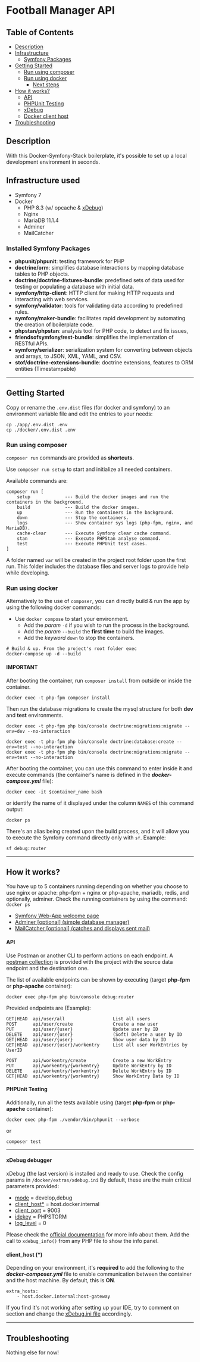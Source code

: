 # Football Manager API

## Table of Contents

- [Description](#description)
- [Infrastructure](#infrastructure-used)
  - [Symfony Packages](#installed-symfony-packages)
- [Getting Started](#getting-started)
  - [Run using composer](#run-using-composer)
  - [Run using docker](#run-using-docker)
    - [Next steps](#important)
- [How it works?](#how-it-works)
  - [API](#api)
  - [PHPUnit Testing](#phpunit-testing)
  - [xDebug](#xdebug-debugger)
  - [Docker client host](#__client_host__-)
- [Troubleshooting](#troubleshooting)

## Description
With this Docker-Symfony-Stack boilerplate, it's possible to set up a local development environment in seconds.

## Infrastructure used
* Symfony 7
* Docker
  * PHP 8.3 (w/ opcache & [xDebug](#xdebug-debugger))
  * Nginx
  * MariaDB 11.1.4
  * Adminer 
  * MailCatcher 

### Installed Symfony Packages
* **phpunit/phpunit**: testing framework for PHP
* **doctrine/orm**: simplifies database interactions by mapping database tables to PHP objects.
* **doctrine/doctrine-fixtures-bundle**: predefined sets of data used for testing or populating a database with initial data.
* **symfony/http-client**: HTTP client for making HTTP requests and interacting with web services.
* **symfony/validator**: tools for validating data according to predefined rules.
* **symfony/maker-bundle**: facilitates rapid development by automating the creation of boilerplate code.
* **phpstan/phpstan**: analysis tool for PHP code, to detect and fix issues,
* **friendsofsymfony/rest-bundle**: simplifies the implementation of RESTful APIs.
* **symfony/serializer**: serialization system for converting between objects and arrays, to JSON, XML, YAML, and CSV.
* **stof/doctrine-extensions-bundle**: doctrine extensions, features to ORM entities (Timestampable)

***

## Getting Started
Copy or rename the `.env.dist` files (for docker and symfony) to an environment variable file and edit the entries to your needs:
```
cp ./app/.env.dist .env
cp ./docker/.env.dist .env
```

### Run using composer

`composer run` commands are provided as **shortcuts**.

Use `composer run setup` to start and initialize all needed containers.

Available commands are:
```
composer run [
    setup             --- Build the docker images and run the containers in the background.
    build             --- Build the docker images.
    up                --- Run the containers in the background.
    down              --- Stop the containers.
    logs              --- Show container sys logs (php-fpm, nginx, and MariaDB).
    cache-clear       --- Execute Symfony clear cache command.
    stan              --- Execute PHPStan analyse command.
    test              --- Execute PHPUnit test cases.    
]
```

A folder named `var` will be created in the project root folder upon the first run. This folder includes the database files and server logs to provide help while developing.

### Run using docker
Alternatively to the use of `composer`, you can directly build & run the app by using the following docker commands:

* Use `docker compose` to start your environment.
  * Add the _param_ `-d` if you wish to run the process in the background.
  * Add the _param_ `--build` the **first time** to build the images.
  * Add the _keyword_ `down` to stop the containers.
```
# Build & up. From the project's root folder exec
docker-compose up -d --build
```

#### IMPORTANT
After booting the container, run `composer install` from outside or inside the container.
```
docker exec -t php-fpm composer install
```
Then run the database migrations to create the mysql structure for both **dev** and **test** environments.
```
docker exec -t php-fpm php bin/console doctrine:migrations:migrate --env=dev --no-interaction
```

```
docker exec -t php-fpm php bin/console doctrine:database:create --env=test --no-interaction
docker exec -t php-fpm php bin/console doctrine:migrations:migrate --env=test --no-interaction
```

After booting the container, you can use this command to enter inside it and execute commands (the container's name is defined in the _**docker-compose.yml**_ file):
```
docker exec -it $container_name bash
```
or identify the name of it displayed under the column `NAMES` of this command output:
```
docker ps
```
There's an alias being created upon the build process, and it will allow you to execute the Symfony command directly only with `sf`. Example:
```
sf debug:router
```
***

## How it works?
You have up to 5 containers running depending on whether you choose to use nginx or apache: php-fpm + nginx or php-apache, mariadb, redis, and optionally, adminer.
Check the running containers by using the command: ``docker ps``
- [Symfony Web-App welcome page](http://localhost:80)
- [Adminer [optional] (simple database manager)](http://localhost:8080)
- [MailCatcher [optional] (catches and displays sent mail)](http://localhost:1080)

#### API
Use Postman or another CLI to perform actions on each endpoint.
A [postman collection]() is provided with the project with the source data endpoint and the destination one.

The list of available endpoints can be shown by executing (target **php-fpm** or **php-apache** container):
```
docker exec php-fpm php bin/console debug:router
```
Provided endpoints are (Example):
```
GET|HEAD  api/user/all                  List all users
POST      api/user/create               Create a new user   
PUT       api/user/{user}               Update user by ID
DELETE    api/user/{user}               (Soft) Delete a user by ID
GET|HEAD  api/user/{user}               Show user data by ID
GET|HEAD  api/user/{user}/workentry     List all user WorkEntries by UserID

POST      api/workentry/create          Create a new WorkEntry
PUT       api/workentry/{workentry}     Update WorkEntry by ID
DELETE    api/workentry/{workentry}     Delete WorkEntry by ID
GET|HEAD  api/workentry/{workentry}     Show WorkEntry Data by ID
```

#### PHPUnit Testing
Additionally, run all the tests available using (target **php-fpm** or **php-apache** container):
```
docker exec php-fpm ./vendor/bin/phpunit --verbose
```
or
```
composer test
```

***

#### xDebug debugger
xDebug (the last version) is installed and ready to use. Check the config params in `/docker/extras/xdebug.ini`
By default, these are the main critical parameters provided:
+ [mode](https://xdebug.org/docs/all_settings#mode) = develop,debug
+ [client_host*](https://xdebug.org/docs/all_settings#client_host) = host.docker.internal
+ [client_port](https://xdebug.org/docs/all_settings#client_port) = 9003
+ [idekey](https://xdebug.org/docs/all_settings#idekey) = PHPSTORM
+ [log_level](https://xdebug.org/docs/all_settings#log_level) = 0

Please check the [official documentation](https://xdebug.org/docs/all_settings) for more info about them.
Add the call to `xdebug_info()` from any PHP file to show the info panel.

####  __client_host__ (*)
Depending on your environment, it's **required** to add the following to the **_docker-composer.yml_** file to enable 
communication between the container and the host machine. By default, this is **ON**.
```
extra_hosts:
    - host.docker.internal:host-gateway
```
If you find it's not working after setting up your IDE, try to comment on section and change the [xDebug.ini file](/docker/extras/xdebug.ini)
accordingly.

***

## Troubleshooting
Nothing else for now!


